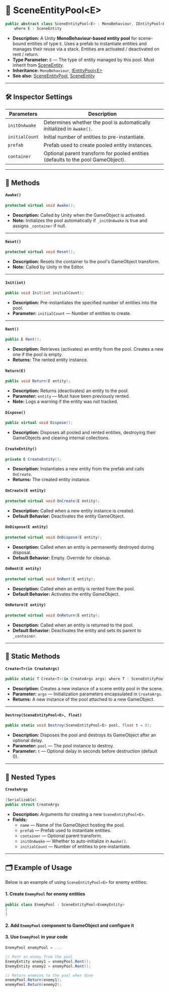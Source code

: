# 🧩 SceneEntityPool\<E>

```csharp
public abstract class SceneEntityPool<E> : MonoBehaviour, IEntityPool<E>
    where E : SceneEntity
```

- **Description:** A Unity **MonoBehaviour-based entity pool** for scene-bound entities of type `E`. Uses a prefab to
  instantiate entities and manages their reuse via a stack. Entities are activated / deactivated on rent / return.
- **Type Parameter:** `E` — The type of entity managed by this pool. Must inherit
  from [SceneEntity](../Entities/SceneEntity.md).
- **Inheritance:** `MonoBehaviour`, [IEntityPool\<E>](IEntityPool%601.md)
- **See also:** [SceneEntityPool](SceneEntityPool.md), [SceneEntity](../Entities/SceneEntity.md)

---

## 🛠 Inspector Settings

| Parameters     | Description                                                                      |
|----------------|----------------------------------------------------------------------------------|
| `initOnAwake`  | Determines whether the pool is automatically initialized in `Awake()`.           |
| `initialCount` | Initial number of entities to pre-instantiate.                                   |
| `prefab`       | Prefab used to create pooled entity instances.                                   |
| `container`    | Optional parent transform for pooled entities (defaults to the pool GameObject). |

---

## 🏹 Methods

#### `Awake()`

```csharp
protected virtual void Awake();
```

- **Description:** Called by Unity when the GameObject is activated.
- **Note:** Initializes the pool automatically if `_initOnAwake` is true and assigns `_container` if null.

---

#### `Reset()`

```csharp
protected virtual void Reset();
```

- **Description:** Resets the container to the pool's GameObject transform.
- **Note:** Called by Unity in the Editor.

---

#### `Init(int)`

```csharp
public void Init(int initialCount);
```

- **Description:** Pre-instantiates the specified number of entities into the pool.
- **Parameter:** `initialCount` — Number of entities to create.

---

#### `Rent()`

```csharp
public E Rent();
```

- **Description:** Retrieves (activates) an entity from the pool. Creates a new one if the pool is empty.
- **Returns:** The rented entity instance.

#### `Return(E)`

```csharp
public void Return(E entity);
```

- **Description:** Returns (deactivates) an entity to the pool.
- **Parameter:** `entity` — Must have been previously rented.
- **Note:** Logs a warning if the entity was not tracked.

#### `Dispose()`

```csharp
public virtual void Dispose();
```

- **Description:** Disposes all pooled and rented entities, destroying their GameObjects and clearing internal
  collections.

#### `CreateEntity()`

```csharp
private E CreateEntity();
```

- **Description:** Instantiates a new entity from the prefab and calls `OnCreate`.
- **Returns:** The created entity instance.

#### `OnCreate(E entity)`

```csharp
protected virtual void OnCreate(E entity);
```

- **Description:** Called when a new entity instance is created.
- **Default Behavior:** Deactivates the entity GameObject.

#### `OnDispose(E entity)`

```csharp
protected virtual void OnDispose(E entity);
```

- **Description:** Called when an entity is permanently destroyed during disposal.
- **Default Behavior:** Empty. Override for cleanup.

#### `OnRent(E entity)`

```csharp
protected virtual void OnRent(E entity);
```

- **Description:** Called when an entity is rented from the pool.
- **Default Behavior:** Activates the entity GameObject.

#### `OnReturn(E entity)`

```csharp
protected virtual void OnReturn(E entity);
```

- **Description:** Called when an entity is returned to the pool.
- **Default Behavior:** Deactivates the entity and sets its parent to `_container`.

---

## 🏹 Static Methods

#### `Create<T>(in CreateArgs)`

```csharp
public static T Create<T>(in CreateArgs args) where T : SceneEntityPool<E>;
```

- **Description:** Creates a new instance of a scene entity pool in the scene.
- **Parameter:** `args` — Initialization parameters encapsulated in `CreateArgs`.
- **Returns:** A new instance of the pool attached to a new GameObject.

---

#### `Destroy(SceneEntityPool<E>, float)`

```csharp
public static void Destroy(SceneEntityPool<E> pool, float t = 0);
```

- **Description:** Disposes the pool and destroys its GameObject after an optional delay.
- **Parameter:** `pool` — The pool instance to destroy.
- **Parameter:** `t` — Optional delay in seconds before destruction (default 0).

---

## 🧩 Nested Types

#### `CreateArgs`

```csharp
[Serializable]
public struct CreateArgs
```

- **Description:** Arguments for creating a new `SceneEntityPool<E>`.
- **Fields:**
    - `name` — Name of the GameObject hosting the pool.
    - `prefab` — Prefab used to instantiate entities.
    - `container` — Optional parent transform.
    - `initOnAwake` — Whether to auto-initialize in `Awake()`.
    - `initialCount` — Number of entities to pre-instantiate.

---

## 🗂 Example of Usage

Below is an example of using `SceneEntityPool<E>` for enemy entities:

#### 1. Create `EnemyPool` for enemy entities

```csharp
public class EnemyPool : SceneEntityPool<EnemyEntity>
{
}
```

#### 2. Add `EnemyPool` component to GameObject and configure it

#### 3. Use `EnemyPool` in your code

```csharp
EnemyPool enemyPool = ...

// Rent an enemy from the pool
EnemyEntity enemy1 = enemyPool.Rent();
EnemyEntity enemy2 = enemyPool.Rent();

// Return enemies to the pool when done
enemyPool.Return(enemy1);
enemyPool.Return(enemy2);
```